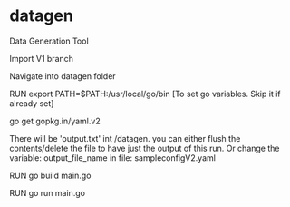 # datagen
Data Generation Tool

Import V1 branch 

Navigate into datagen folder

RUN export PATH=$PATH:/usr/local/go/bin [To set go variables. Skip it if already set]

go get gopkg.in/yaml.v2

There will be 'output.txt' int /datagen. you can either flush the contents/delete the file to have just the output of this run. Or change the variable: output_file_name in file: sampleconfigV2.yaml

RUN go build main.go

RUN go run main.go
